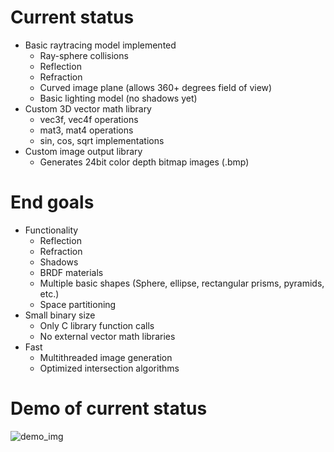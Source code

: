 # Current status
- Basic raytracing model implemented
  - Ray-sphere collisions
  - Reflection
  - Refraction
  - Curved image plane (allows 360+ degrees field of view)
  - Basic lighting model (no shadows yet)
- Custom 3D vector math library
  - vec3f, vec4f operations
  - mat3, mat4 operations
  - sin, cos, sqrt implementations
- Custom image output library
  - Generates 24bit color depth bitmap images (.bmp)

# End goals
- Functionality
  - Reflection
  - Refraction
  - Shadows
  - BRDF materials
  - Multiple basic shapes (Sphere, ellipse, rectangular prisms, pyramids, etc.)
  - Space partitioning
- Small binary size
  - Only C library function calls
  - No external vector math libraries
- Fast
  - Multithreaded image generation
  - Optimized intersection algorithms

# Demo of current status
![demo_img](images/06_fresnel.bmp)
